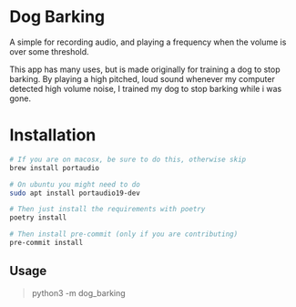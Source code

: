 # Dog Barking

A simple for recording audio, and playing a frequency when the volume is over some threshold.

This app has many uses, but is made originally for training a dog to stop barking. By playing a high pitched, loud sound whenever my computer detected high volume noise, I trained my dog to stop barking while i was gone.

# Installation

```bash
# If you are on macosx, be sure to do this, otherwise skip
brew install portaudio

# On ubuntu you might need to do
sudo apt install portaudio19-dev

# Then just install the requirements with poetry
poetry install

# Then install pre-commit (only if you are contributing)
pre-commit install
```

## Usage

> python3 -m dog_barking
